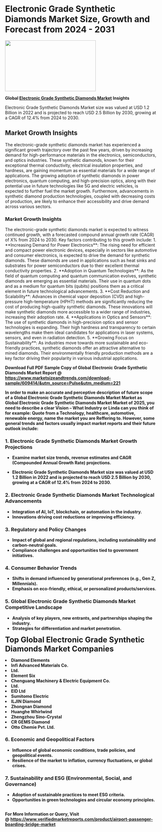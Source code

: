 <H1>Electronic Grade Synthetic Diamonds Market Size, Growth and Forecast from 2024 - 2031</H1><img class="aligncenter size-medium wp-image-584254" src="https://thirdeyenews.in/wp-content/uploads/2024/09/Global-Market-Research-300x168.jpeg" alt="" width="300" height="168" /><p><strong>Global&nbsp;<a href="https://www.marketsizeandtrends.com/download-sample/609414/&amp;utm_source=Pulse&amp;utm_medium=221">Electronic Grade Synthetic Diamonds Market</a> Insights</strong></p><p>Electronic Grade Synthetic Diamonds Market size was valued at USD 1.2 Billion in 2022 and is projected to reach USD 2.5 Billion by 2030, growing at a CAGR of 12.4% from 2024 to 2030.</p><p><h2>Market Growth Insights</h2> The electronic-grade synthetic diamonds market has experienced a significant growth trajectory over the past few years, driven by increasing demand for high-performance materials in the electronics, semiconductors, and optics industries. These synthetic diamonds, known for their exceptional thermal conductivity, electrical insulation properties, and hardness, are gaining momentum as essential materials for a wide range of applications. The growing adoption of synthetic diamonds in power electronics, quantum computing, and high-precision optics, along with their potential use in future technologies like 5G and electric vehicles, is expected to further fuel the market growth. Furthermore, advancements in synthetic diamond production technologies, coupled with decreasing costs of production, are likely to enhance their accessibility and drive demand across various sectors. <p><strong></strong></p> <h3>Market Growth Insights</h3> The electronic-grade synthetic diamonds market is expected to witness continued growth, with a forecasted compound annual growth rate (CAGR) of X% from 2024 to 2030. Key factors contributing to this growth include: 1. **Increasing Demand for Power Electronics**: The rising need for efficient and compact power electronic devices, especially in sectors like automotive and consumer electronics, is expected to drive the demand for synthetic diamonds. These diamonds are used in applications such as heat sinks and substrates for power semiconductors due to their excellent thermal conductivity properties. 2. **Adoption in Quantum Technologies**: As the field of quantum computing and quantum communication evolves, synthetic diamonds are emerging as essential materials. Their use in quantum dots and as a medium for quantum bits (qubits) positions them as a critical element in future technological advancements. 3. **Cost Reduction and Scalability**: Advances in chemical vapor deposition (CVD) and high-pressure high-temperature (HPHT) methods are significantly reducing the cost of producing high-quality synthetic diamonds. These innovations will make synthetic diamonds more accessible to a wider range of industries, increasing their adoption rate. 4. **Applications in Optics and Sensors**: The use of synthetic diamonds in high-precision optics and sensor technologies is expanding. Their high hardness and transparency to certain wavelengths make them ideal candidates for applications in laser systems, sensors, and even in radiation detection. 5. **Growing Focus on Sustainability**: As industries move towards more sustainable and eco-friendly practices, synthetic diamonds offer an attractive alternative to mined diamonds. Their environmentally friendly production methods are a key factor driving their popularity in various industrial applications. <p><strong></p><p><span class=""><strong>Download Full PDF Sample Copy of Global Electronic Grade Synthetic Diamonds Market Report</strong> @ <a href="https://www.marketsizeandtrends.com/download-sample/609414/&amp;utm_source=Pulse&amp;utm_medium=221" target="_blank">https://www.marketsizeandtrends.com/download-sample/609414/&amp;utm_source=Pulse&amp;utm_medium=221</a></span></p><p>In order to make an accurate and perceptive description of future scope of a Global&nbsp;Electronic Grade Synthetic Diamonds Market Market as Global&nbsp;Electronic Grade Synthetic Diamonds Market Market of 2025, you need to describe a clear Vision &ndash; What Industry or Linda can you think of for example: Quote from a Technology, healthcare, automotive, renewable energy, name the market you are Reffering to. However, some general trends and factors usually impact market reports and their future outlook include:</p><h3>1.&nbsp;<strong>Electronic Grade Synthetic Diamonds Market Growth Projections</strong></h3><ul><li>Examine market size trends, revenue estimates and CAGR (Compounded Annual Growth Rate) projections.</li><li><p>Electronic Grade Synthetic Diamonds Market size was valued at USD 1.2 Billion in 2022 and is projected to reach USD 2.5 Billion by 2030, growing at a CAGR of 12.4% from 2024 to 2030.</p></li></ul><h3>2.&nbsp;<strong>Electronic Grade Synthetic Diamonds Market Technological Advancements</strong></h3><ul><li>Integration of AI, IoT, blockchain, or automation in the industry.</li><li>Innovations driving cost reductions or improving efficiency.</li></ul><h3>3.&nbsp;<strong>Regulatory and Policy Changes</strong></h3><ul><li>Impact of global and regional regulations, including sustainability and carbon-neutral goals.</li><li>Compliance challenges and opportunities tied to government initiatives.</li></ul><h3>4.&nbsp;<strong>Consumer Behavior Trends</strong></h3><ul><li>Shifts in demand influenced by generational preferences (e.g., Gen Z, Millennials).</li><li>Emphasis on eco-friendly, ethical, or personalized products/services.</li></ul><h3>5.&nbsp;<strong>Global Electronic Grade Synthetic Diamonds Market Competitive Landscape</strong></h3><ul><li>Analysis of key players, new entrants, and partnerships shaping the industry.</li><li>Strategies for differentiation and market penetration.</li></ul><p data-pm-slice="1 1 []"><span style="color: inherit; font-family: inherit; font-size: 25px;">Top Global Electronic Grade Synthetic Diamonds Market Companies</span></p><div class="" data-test-id=""><p><li>Diamond Elements</li><li> Infi Advanced Materials Co.</li><li> Ltd.</li><li> Element Six</li><li> Chenguang Machinery & Electric Equipment Co.</li><li> Ltd.</li><li> EID Ltd</li><li> Sumitomo Electric</li><li> ILJIN Diamond</li><li> Zhongnan Diamond</li><li> Huanghe Whirlwind</li><li> Zhengzhou Sino-Crystal</li><li> CR GEMS Diamond</li><li> Otto Chemie Pvt. Ltd.</li></p></div><h3>6.&nbsp;<strong>Economic and Geopolitical Factors</strong></h3><ul><li>Influence of global economic conditions, trade policies, and geopolitical events.</li><li>Resilience of the market to inflation, currency fluctuations, or global crises.</li></ul><h3>7.&nbsp;<strong>Sustainability and ESG (Environmental, Social, and Governance)</strong></h3><ul><li>Adoption of sustainable practices to meet ESG criteria.</li><li>Opportunities in green technologies and circular economy principles.</li></ul><h2><strong style="font-size: 14px;">For More Information or Query, Visit @&nbsp;</strong><a style="background-color: #ffffff; font-size: 14px;" href="https://www.marketsizeandtrends.com/report/electronic-grade-synthetic-diamonds-market/" target="_blank">https://www.verifiedmarketreports.com/product/airport-passenger-boarding-bridge-market</a></h2>
